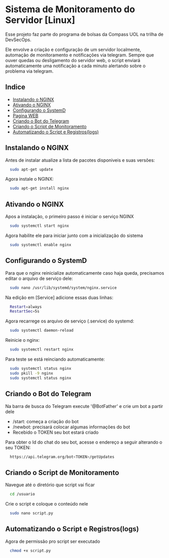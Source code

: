 
# Sistema de Monitoramento do Servidor [Linux]

Esse projeto faz parte do programa de bolsas da Compass UOL na trilha de DevSecOps.

Ele envolve a criação e configuração de um servidor localmente, automação de monitoramento e notificações via telegram. Sempre que ouver quedas ou desligamento do servidor web, o script enviará automaticamente uma notificação a cada minuto alertando sobre o problema via telegram.
## Indice

 - [Instalando o NGINX](#Instalando-o-NGINX)
 - [Ativando o NGINX](#Ativando-o-NGINX)
 - [Configurando o SystemD](#Configurando-o-DystemD)
 - [Pagina WEB](https://awesomeopensource.com/project/elangosundar/awesome-README-templates)
 - [Criando o Bot do Telegram](#Criando-o-Bot-do-Telegram)
 - [Criando o Script de Monitoramento](#Criando-o-Script-de-Monitoramento)
 - [Automatizando o Script e Registros(logs)](#Automatizando-o-Script-e-Registros(logs))


## Instalando o NGINX

Antes de instalar atualize a lista de pacotes disponiveis e suas versões:

```bash
  sudo apt-get update
```

Agora instale o NGINX:

```bash
  sudo apt-get install nginx
```
## Ativando o NGINX

Apos a instalação, o primeiro passo é iniciar o serviço NGINX

```bash
  sudo systemctl start nginx
```

Agora habilite ele para iniciar junto com a inicialização do sistema

```bash
  sudo systemctl enable nginx
```

## Configurando o SystemD

Para que o nginx reinicialize automaticamente caso haja queda, precisamos editar o arquivo de serviço dele:

```bash
  sudo nano /usr/lib/systemd/system/nginx.service 
```

Na edição em [Service] adicione essas duas linhas:

```bash
  Restart=always 
  RestartSec=5s 
```

Agora recarrege os arquivo de serviço (.service) do systemd:

```bash
  sudo systemctl daemon-reload
```

Reinicie o nginx:

```bash
  sudo systemctl restart nginx
```

Para teste se está reinciando automaticamente:

```bash
  sudo systemctl status nginx
  sudo pkill -9 nginx
  sudo systemctl status nginx
```



## Criando o Bot do Telegram

Na barra de busca do Telegram execute '@BotFather' e crie um bot a partir dele

  - /start: começa a criação do bot
  - /newbot: precisará colocar algumas informações do bot
  - Recebido o TOKEN seu bot estará criado

Para obter o Id do chat do seu bot, acesse o endereço a seguir alterando o seu TOKEN:

```bash
  https://api.telegram.org/bot<TOKEN>/getUpdates
```

## Criando o Script de Monitoramento

Navegue até o diretório que script vai ficar

```bash
  cd /usuario
```

Crie o script e coloque o conteúdo nele

```bash
  sudo nano script.py
```

## Automatizando o Script e Registros(logs)

Agora de permissão pro script ser executado

```bash
  chmod +x script.py
```

